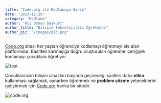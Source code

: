 ```yaml
---
title: "Code.org ile Kodlamaya Giriş"
date: "2023-11-29"
category: "Kodlama"
author: "Ali Osman Başkurt"
author_title: "Bilişim Teknolojileri Öğretmeni"
author_pic: "/images/pic.png"
---
```


[Code.org](https://code.org/) sitesi her yaştan öğrenciye kodlamayı öğretmeyi ele alan platformdur. Basitten karmaşığa doğru oluşturulan öğrenme içeriğiyle kodlamayı çocuklara öğretiyor.

![test](images/image3.png)

Çocuklarınızın bilişim cihazları başında geçireceği saatleri daha **etkin** kullanması sağlamak, oynarken öğrenmek ve **problem çözme** yeteneklerini geliştirmek için [Code.org](https://code.org/) harika bir sitedir.

![code.org](images/code2.png)

